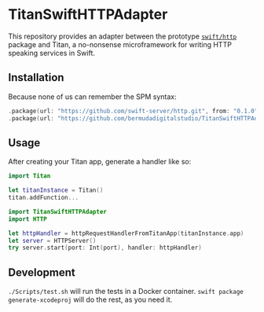 # TitanSwiftHTTPAdapter

This repository provides an adapter between the prototype [`swift/http`](https://github.com/swift-server/http) package and Titan, a no-nonsense microframework for writing HTTP speaking services in Swift.

## Installation

Because none of us can remember the SPM syntax:

```swift
.package(url: "https://github.com/swift-server/http.git", from: "0.1.0")
.package(url: "https://github.com/bermudadigitalstudio/TitanSwiftHTTPAdapter.git", from: "0.1.0")
```

## Usage

After creating your Titan app, generate a handler like so:

```swift
import Titan

let titanInstance = Titan()
titan.addFunction...

import TitanSwiftHTTPAdapter
import HTTP

let httpHandler = httpRequestHandlerFromTitanApp(titanInstance.app)
let server = HTTPServer()
try server.start(port: Int(port), handler: httpHandler)
```

## Development

`./Scripts/test.sh` will run the tests in a Docker container. `swift package generate-xcodeproj` will do the rest, as you need it.
